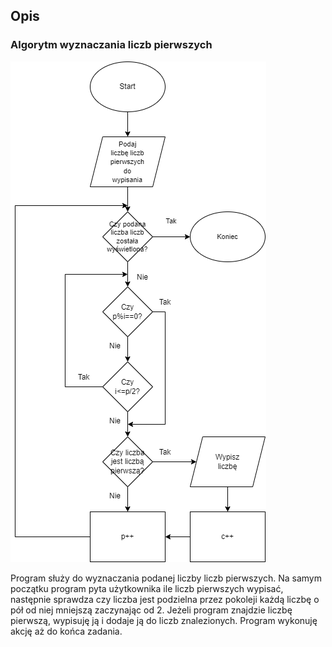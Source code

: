## Opis
### Algorytm wyznaczania liczb pierwszych
![Diagram](/LiczbyPierwsze/Diagram.png)

Program służy do wyznaczania podanej liczby liczb pierwszych.
Na samym początku program pyta użytkownika ile liczb pierwszych wypisać, następnie sprawdza czy liczba jest podzielna przez pokoleji każdą liczbę o pół od niej mniejszą zaczynając od 2. Jeżeli program znajdzie liczbę pierwszą, wypisuję ją i dodaje ją do liczb znalezionych. Program wykonuję akcję aż do końca zadania.
